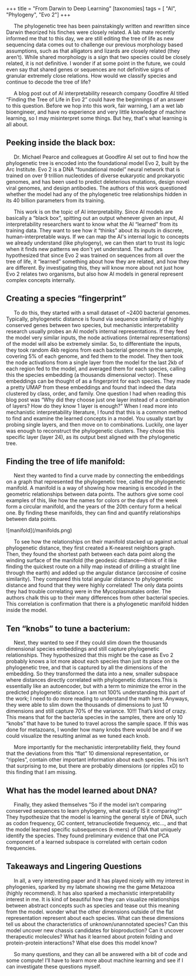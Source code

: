 +++
title = "From Darwin to Deep Learning"
[taxonomies]
tags = [ "AI", "Phylogeny", "Evo 2"]
+++

<p style="text-indent:1.5em">The phylogenetic tree has been painstakingly written and rewritten since Darwin theorized his finches were closely related. A lab mate recently informed me that to this day, we are still editing the tree of life as new sequencing data comes out to challenge our previous morphology based assumptions, such as that alligators and lizards are closely related (they aren’t). While shared morphology is a sign that two species could be closely related, it is not definitive. I wonder if at some point in the future, we could even say that shared genes or sequences are not definitive signs of granular extremely close relations. How would we classify species and continue to decode the tree of life? </p>

<p style="text-indent:1.5em">A blog post out of AI interpretability research company Goodfire AI titled “Finding the Tree of Life in Evo 2” could have the beginnings of an answer to this question. Before we hop into this work, fair warning, I am a wet lab bioengineer, and have no experience and very little knowledge of machine learning, so I may misinterpret some things. But hey, that's what learning is all about.</p>

## Peeking inside the black box:
<p style="text-indent:1.5em">
Dr. Michael Pearce and colleagues at Goodfire AI set out to find how the phylogenetic tree is encoded into the foundational model Evo 2, built by the Arc Institute. Evo 2 is a DNA “foundational model” neural network that is trained on over 9 trillion nucleotides of diverse eukaryotic and prokaryotic genomes, and has been used to predict deleterious mutations, design novel viral genomes, and design antibodies. The authors of this work questioned whether the model had any of the phylogenetic tree relationships hidden in its 40 billion parameters from its training. </p>
<p style="text-indent:1.5em">This work is on the topic of AI interpretability. Since AI models are basically a “black box”, spitting out an output whenever given an input, AI interpretability researchers want to know what the AI “learned” from its training data. They want to see how it “thinks” about its inputs in discrete, human-interpretable ways. If we can map the AI's internal logic to concepts we already understand (like phylogeny), we can then start to trust its logic when it finds new patterns we don't yet understand. The authors hypothesized that since Evo 2 was trained on sequences from all over the tree of life, it “learned” something about how they are related, and how they are different. By investigating this, they will know more about not just how Evo 2 relates two organisms, but also how AI models in general represent complex concepts internally.</p>

## Creating a species “fingerprint”
<p style="text-indent:1.5em">
To do this, they started with a small dataset of ~2400 bacterial genomes. Typically, phylogenetic distance is found via sequence similarity of highly conserved genes between two species, but mechanistic interpretability research usually probes an AI model’s internal representations. If they feed the model very similar inputs, the node activations (internal representations) of the model will also be extremely similar. So, to differentiate the inputs, they took random 4kb regions from each bacterial genome in the sample, covering 5% of each genome, and fed them to the model. They then took the node activations from a single layer from the model for the last 2kb of each region fed to the model, and averaged them for each species, calling this the species embedding (a thousands dimensional vector). These embeddings can be thought of as a fingerprint for each species. They made a pretty UMAP from these embeddings and found that indeed the data clustered by class, order, and family. One question I had when reading this blog post was “Why did they choose just one layer instead of a combination of layers? How do they know 1 layer is enough?” When I read more into mechanistic interpretability literature, I found that this is a common method to find and examine the learned concepts in a model. You usually start by probing single layers, and then move on to combinations. Luckily, one layer was enough to reconstruct the phylogenetic clusters. They chose this specific layer (layer 24), as its output best aligned with the phylogenetic tree.</p>

## Finding the tree of life manifold:
<p style="text-indent:1.5em">
Next they wanted to find a curve made by connecting the embeddings on a graph that represented the phylogenetic tree, called the phylogenetic manifold. A manifold is a way of showing how meaning is encoded in the geometric relationships between data points. The authors give some cool examples of this, like how the names for colors or the days of the week form a circular manifold, and the years of the 20th century form a helical one. By finding these manifolds, they can find and quantify relationships between data points.</p>
![manifold](/manifolds.png)
<p style="text-indent:1.5em">
To see how the relationships on their manifold stacked up against actual phylogenetic distance, they first created a K-nearest neighbors graph. Then, they found the shortest path between each data point along the winding surface of the manifold (the geodesic distance—think of it like finding the quickest route on a hilly map instead of drilling a straight line through the earth) and added up the angular distance (arccosine of cosine similarity). They compared this total angular distance to phylogenetic distance and found that they were highly correlated! The only data points they had trouble correlating were in the Mycoplasmatales order. The authors chalk this up to their many differences from other bacterial species. This correlation is confirmation that there is a phylogenetic manifold hidden inside the model.</p>

## Ten “knobs” to tune a bacterium:
<p style="text-indent:1.5em">
Next, they wanted to see if they could slim down the thousands dimensional species embeddings and still capture phylogenetic relationships. They hypothesized that this might be the case as Evo 2 probably knows a lot more about each species than just its place on the phylogenetic tree, and that is captured by all the dimensions of the embedding. So they transformed the data into a new, smaller subspace where distances directly correlated with phylogenetic distances.This is essentially like an autoencoder, but with a term to minimize the error in the predicted phylogenetic distance. I am not 100% understanding this part of the work; I need to do more reading to understand the math here. Anyways, they were able to slim down the thousands of dimensions to just 10 dimensions and still capture 70% of the variance. 10!!! That’s kind of crazy. This means that for the bacteria species in the samples, there are only 10 “knobs” that have to be tuned to travel across the sample space. If this was done for metazoans, I wonder how many knobs there would be and if we could visualize the resulting animal as we tuned each knob.</p>
<p style="text-indent:1.5em">
More importantly for the mechanistic interpretability field, they found that the deviations from this “flat” 10 dimensional representation, or “ripples”, contain other important information about each species. This isn’t that surprising to me, but there are probably dimensions (or ripples xD) to this finding that I am missing.</p>

## What has the model learned about DNA?
<p style="text-indent:1.5em">
Finally, they asked themselves “So if the model isn’t comparing conserved sequences to learn phylogeny, what exactly IS it comparing?” They hypothesize that the model is learning the general style of DNA, such as codon frequency, GC content, tetranucleotide frequency, etc…, and that the model learned specific subsequences (k-mers) of DNA that uniquely identify the species. They found preliminary evidence that one PCA component of a learned subspace is correlated with certain codon frequencies. </p>

## Takeaways and Lingering Questions
<p style="text-indent:1.5em">
In all, a very interesting paper and it has played nicely with my interest in phylogenies, sparked by my labmate showing me the game Metazooa (highly recommend). It has also sparked a mechanistic interpretability interest in me. It is kind of beautiful how they can visualize relationships between abstract concepts such as species and tease out this meaning from the model. wonder what the other dimensions outside of the flat representation represent about each species. What can these dimensions tell us about the characteristics of unknown/unannotated species? Can this model uncover new chassis candidates for bioproduction? Can it uncover therapeutic molecules? What has it learned about protein folding and protein-protein interactions? What else does this model know? </p>

<p style="text-indent:1.5em">
So many questions, and they can all be answered with a bit of code and some compute! I’ll have to learn more about machine learning and see if I can investigate these questions myself. </p>
